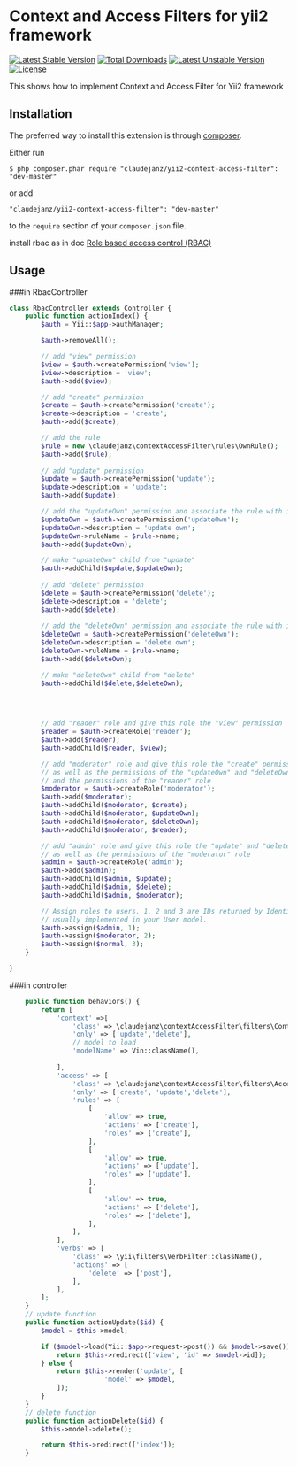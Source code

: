 Context and Access Filters for yii2 framework
=============================================

[![Latest Stable Version](https://poser.pugx.org/claudejanz/yii2-context-access-filter/v/stable.svg)](https://packagist.org/packages/claudejanz/yii2-context-access-filter) [![Total Downloads](https://poser.pugx.org/claudejanz/yii2-context-access-filter/downloads.svg)](https://packagist.org/packages/claudejanz/yii2-context-access-filter) [![Latest Unstable Version](https://poser.pugx.org/claudejanz/yii2-context-access-filter/v/unstable.svg)](https://packagist.org/packages/claudejanz/yii2-context-access-filter) [![License](https://poser.pugx.org/claudejanz/yii2-context-access-filter/license.svg)](https://packagist.org/packages/claudejanz/yii2-context-access-filter)


This shows how to implement Context and Access Filter for Yii2 framework

## Installation

The preferred way to install this extension is through [composer](http://getcomposer.org/download/).

Either run

```
$ php composer.phar require "claudejanz/yii2-context-access-filter": "dev-master"
```

or add

```
"claudejanz/yii2-context-access-filter": "dev-master"
```

to the ```require``` section of your `composer.json` file.

install rbac as in doc [Role based access control (RBAC) ](http://www.yiiframework.com/doc-2.0/guide-security-authorization.html#rbac)

## Usage

###in RbacController

```php
class RbacController extends Controller {
    public function actionIndex() {
        $auth = Yii::$app->authManager;

        $auth->removeAll();

        // add "view" permission
        $view = $auth->createPermission('view');
        $view->description = 'view';
        $auth->add($view);

        // add "create" permission
        $create = $auth->createPermission('create');
        $create->description = 'create';
        $auth->add($create);

        // add the rule
        $rule = new \claudejanz\contextAccessFilter\rules\OwnRule();
        $auth->add($rule);
        
        // add "update" permission
        $update = $auth->createPermission('update');
        $update->description = 'update';
        $auth->add($update);

        // add the "updateOwn" permission and associate the rule with it.
        $updateOwn = $auth->createPermission('updateOwn');
        $updateOwn->description = 'update own';
        $updateOwn->ruleName = $rule->name;
        $auth->add($updateOwn);

        // make "updateOwn" child from "update"
        $auth->addChild($update,$updateOwn);
        
        // add "delete" permission
        $delete = $auth->createPermission('delete');
        $delete->description = 'delete';
        $auth->add($delete);
        
        // add the "deleteOwn" permission and associate the rule with it.
        $deleteOwn = $auth->createPermission('deleteOwn');
        $deleteOwn->description = 'delete own';
        $deleteOwn->ruleName = $rule->name;
        $auth->add($deleteOwn);

        // make "deleteOwn" child from "delete"
        $auth->addChild($delete,$deleteOwn);
        
        


        // add "reader" role and give this role the "view" permission
        $reader = $auth->createRole('reader');
        $auth->add($reader);
        $auth->addChild($reader, $view);

        // add "moderator" role and give this role the "create" permission
        // as well as the permissions of the "updateOwn" and "deleteOwn" role
        // and the permissions of the "reader" role
        $moderator = $auth->createRole('moderator');
        $auth->add($moderator);
        $auth->addChild($moderator, $create);
        $auth->addChild($moderator, $updateOwn);
        $auth->addChild($moderator, $deleteOwn);
        $auth->addChild($moderator, $reader);

        // add "admin" role and give this role the "update" and "delete" permission
        // as well as the permissions of the "moderator" role
        $admin = $auth->createRole('admin');
        $auth->add($admin);
        $auth->addChild($admin, $update);
        $auth->addChild($admin, $delete);
        $auth->addChild($admin, $moderator);

        // Assign roles to users. 1, 2 and 3 are IDs returned by IdentityInterface::getId()
        // usually implemented in your User model.
        $auth->assign($admin, 1);
        $auth->assign($moderator, 2);
        $auth->assign($normal, 3);
    }

}
```

###in controller

```php
    public function behaviors() {
        return [
            'context' =>[
                'class' => \claudejanz\contextAccessFilter\filters\ContextFilter::className(),
                'only' => ['update','delete'],
                // model to load
                'modelName' => Vin::className(),
                
            ],
            'access' => [
                'class' => \claudejanz\contextAccessFilter\filters\AccessControl::className(),
                'only' => ['create', 'update','delete'],
                'rules' => [
                    [
                        'allow' => true,
                        'actions' => ['create'],
                        'roles' => ['create'],
                    ],
                    [
                        'allow' => true,
                        'actions' => ['update'],
                        'roles' => ['update'],
                    ],
                    [
                        'allow' => true,
                        'actions' => ['delete'],
                        'roles' => ['delete'],
                    ],
                ],
            ],
            'verbs' => [
                'class' => \yii\filters\VerbFilter::className(),
                'actions' => [
                    'delete' => ['post'],
                ],
            ],
        ];
    }
    // update function
    public function actionUpdate($id) {
        $model = $this->model;

        if ($model->load(Yii::$app->request->post()) && $model->save()) {
            return $this->redirect(['view', 'id' => $model->id]);
        } else {
            return $this->render('update', [
                        'model' => $model,
            ]);
        }
    }
    // delete function 
    public function actionDelete($id) {
        $this->model->delete();

        return $this->redirect(['index']);
    }
```

